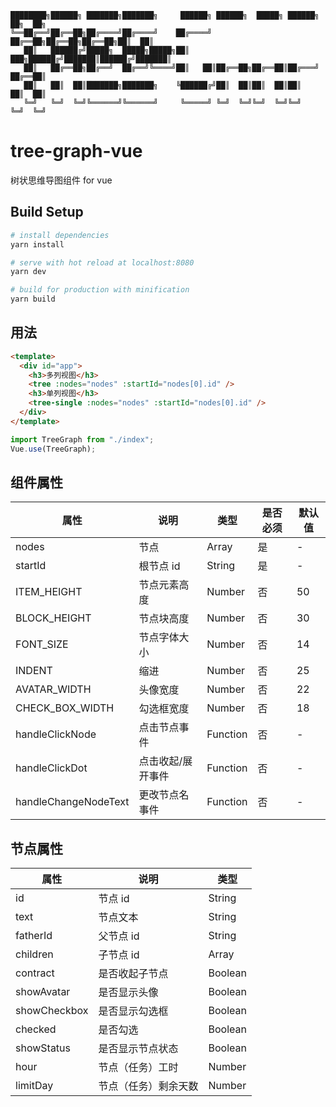 ```
████████╗██████╗ ███████╗███████╗     ██████╗ ██████╗  █████╗ ██████╗ ██╗  ██╗
╚══██╔══╝██╔══██╗██╔════╝██╔════╝    ██╔════╝ ██╔══██╗██╔══██╗██╔══██╗██║  ██║
   ██║   ██████╔╝█████╗  █████╗█████╗██║  ███╗██████╔╝███████║██████╔╝███████║
   ██║   ██╔══██╗██╔══╝  ██╔══╝╚════╝██║   ██║██╔══██╗██╔══██║██╔═══╝ ██╔══██║
   ██║   ██║  ██║███████╗███████╗    ╚██████╔╝██║  ██║██║  ██║██║     ██║  ██║
   ╚═╝   ╚═╝  ╚═╝╚══════╝╚══════╝     ╚═════╝ ╚═╝  ╚═╝╚═╝  ╚═╝╚═╝     ╚═╝  ╚═╝

```

# tree-graph-vue

树状思维导图组件 for vue

## Build Setup

```bash
# install dependencies
yarn install

# serve with hot reload at localhost:8080
yarn dev

# build for production with minification
yarn build
```

## 用法

```html
<template>
  <div id="app">
    <h3>多列视图</h3>
    <tree :nodes="nodes" :startId="nodes[0].id" />
    <h3>单列视图</h3>
    <tree-single :nodes="nodes" :startId="nodes[0].id" />
  </div>
</template>
```

```javascript
import TreeGraph from "./index";
Vue.use(TreeGraph);
```

## 组件属性

| 属性                 | 说明              | 类型     | 是否必须 | 默认值 |
| -------------------- | ----------------- | -------- | -------- | ------ |
| nodes                | 节点              | Array    | 是       | -      |
| startId              | 根节点 id         | String   | 是       | -      |
| ITEM_HEIGHT          | 节点元素高度      | Number   | 否       | 50     |
| BLOCK_HEIGHT         | 节点块高度        | Number   | 否       | 30     |
| FONT_SIZE            | 节点字体大小      | Number   | 否       | 14     |
| INDENT               | 缩进              | Number   | 否       | 25     |
| AVATAR_WIDTH         | 头像宽度          | Number   | 否       | 22     |
| CHECK_BOX_WIDTH      | 勾选框宽度        | Number   | 否       | 18     |
| handleClickNode      | 点击节点事件      | Function | 否       | -      |
| handleClickDot       | 点击收起/展开事件 | Function | 否       | -      |
| handleChangeNodeText | 更改节点名事件    | Function | 否       | -      |

## 节点属性

| 属性         | 说明                 | 类型    |
| ------------ | -------------------- | ------- |
| id           | 节点 id              | String  |
| text         | 节点文本             | String  |
| fatherId     | 父节点 id            | String  |
| children     | 子节点 id            | Array   |
| contract     | 是否收起子节点       | Boolean |
| showAvatar   | 是否显示头像         | Boolean |
| showCheckbox | 是否显示勾选框       | Boolean |
| checked      | 是否勾选             | Boolean |
| showStatus   | 是否显示节点状态     | Boolean |
| hour         | 节点（任务）工时     | Number  |
| limitDay     | 节点（任务）剩余天数 | Number  |
